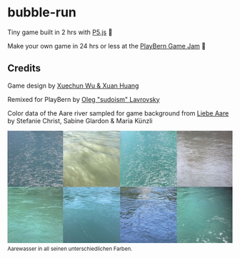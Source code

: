 # bubble-run

Tiny game built in 2 hrs with [P5.js](https://p5js.org/) :cherry_blossom:

Make your own game in 24 hrs or less at the [PlayBern Game Jam](https://itch.io/jam/playbern) :rocket:

## Credits

Game design by [Xuechun Wu & Xuan Huang](https://github.com/Huxpro/bubble-run)

Remixed for PlayBern by [Oleg "sudoism" Lavrovsky](https://github.com/we-art-o-nauts/bubble-run)

Color data of the Aare river sampled for game background from [Liebe Aare](https://www.weberverlag.ch/b%C3%BCcher/natur/liebe-aare/) by Stefanie Christ, Sabine Glardon & Maria Künzli

![](aarefarben.jpg)
<small>Aarewasser in all seinen unterschiedlichen Farben.</small>
